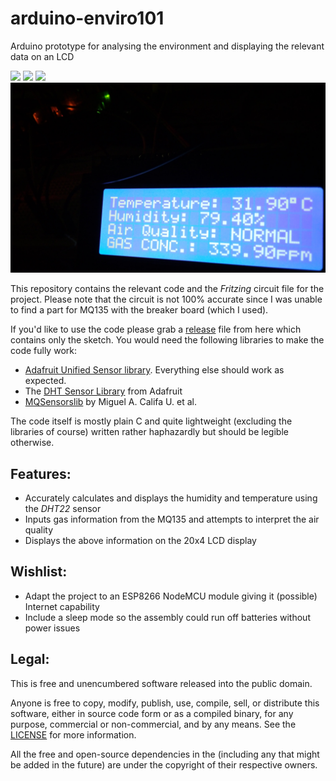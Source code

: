 # arduino-enviro101
Arduino prototype for analysing the environment and displaying the relevant data on an LCD

[![](https://img.shields.io/github/v/release/furquan-lp/arduino-enviro101?include_prereleases&style=flat-square)](https://github.com/furquan-lp/arduino-enviro101/releases) ![](https://img.shields.io/github/release-date-pre/furquan-lp/arduino-enviro101?style=flat-square) [![](https://img.shields.io/badge/license-public%20domain-blue?style=flat-square)](LICENSE)
![](project.jpg)

This repository contains the relevant code and the _Fritzing_ circuit file for the project. Please note that the circuit is not 100% accurate since I was unable to find a part for MQ135 with the breaker board (which I used).

If you'd like to use the code please grab a [release](https://github.com/furquan-lp/arduino-enviro101/releases) file from here which contains only the sketch. You would need the following libraries to make the code fully work:
* [Adafruit Unified Sensor library](https://github.com/adafruit/Adafruit_Sensor). Everything else should work as expected.
* The [DHT Sensor Library](https://github.com/adafruit/DHT-sensor-library) from Adafruit
* [MQSensorslib](https://github.com/miguel5612/MQSensorsLib) by Miguel A. Califa U. et al.

The code itself is mostly plain C and quite lightweight (excluding the libraries of course) written rather haphazardly but should be legible otherwise.

## Features:
* Accurately calculates and displays the humidity and temperature using the _DHT22_ sensor
* Inputs gas information from the MQ135 and attempts to interpret the air quality 
* Displays the above information on the 20x4 LCD display

## Wishlist:
* Adapt the project to an ESP8266 NodeMCU module giving it (possible) Internet capability
* Include a sleep mode so the assembly could run off batteries without power issues

## Legal:
This is free and unencumbered software released into the public domain.

Anyone is free to copy, modify, publish, use, compile, sell, or
distribute this software, either in source code form or as a compiled
binary, for any purpose, commercial or non-commercial, and by any
means. See the [LICENSE](LICENSE) for more information.

All the free and open-source dependencies in the (including any that might be added in the future) are under the copyright of their respective owners.
